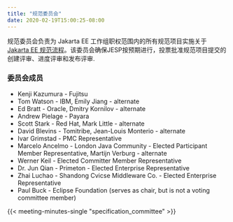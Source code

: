 ```yaml
---
title: "规范委员会"
date: 2020-02-19T15:00:25-08:00
---
```


规范委员会负责为 Jakarta EE 工作组职权范围内的所有规范项目实施关于[Jakarta EE 规范流程](/about​/jesp/)​。该委员会确保JESP按预期进行，投票批准规范项目提交的创建评审、进度评审和发布评审.

<!--more-->

### 委员会成员

* Kenji Kazumura - Fujitsu
* Tom Watson - IBM, Emily Jiang - alternate
* Ed Bratt - Oracle, Dmitry Kornilov - alternate
* Andrew Pielage - Payara
* Scott Stark - Red Hat, Mark Little - alternate
* David Blevins - Tomitribe, Jean-Louis Monterio - alternate
* Ivar Grimstad - PMC Representative
* Marcelo Ancelmo - London Java Community - Elected Participant Member Representative, Martijn Verburg - alternate
* Werner Keil - Elected Committer Member Representative
* Dr. Jun Qian - Primeton - Elected Enterprise Representative
* Zhai Luchao - Shandong Cvicse Middleware Co. - Elected Enterprise Representative
* Paul Buck - Eclipse Foundation (serves as chair, but is not a voting committee member)

{{< meeting-minutes-single "specification_committee" >}}
